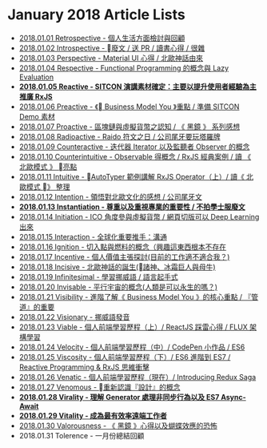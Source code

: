 # January 2018 Article Lists

- [2018.01.01 Retrospective - 個人生活方面檢討與回顧](https://medium.com/@maximilianhuang/2018-01-01-c29dfe74b20e)
- [2018.01.02 Introspective - 廢文 / 送 PR / 讀書心得 / 很雜](https://medium.com/@maximilianhuang/2018-01-02-7573a13f02f)
- [2018.01.03 Perspective - Material UI 心得 / 北歐神話由來](https://medium.com/@maximilianhuang/2018-01-03-3cb2c4593dd2)
- [2018.01.04 Respective - Functional Programming 的概念與 Lazy Evaluation](https://medium.com/@maximilianhuang/2018-01-04-c9bb8ec36f6b)
- **[2018.01.05 Reactive - SITCON 演講素材確定：主要以提升使用者經驗為主 推廣 RxJS](https://medium.com/@maximilianhuang/2018-01-05-4867b336820a)**
- [2018.01.06 Preactive - 《 Business Model You 》重點 / 準備 SITCON Demo 素材](https://medium.com/@maximilianhuang/2018-01-06-3af2d5a6ee50)
- [2018.01.07 Proactive - 區塊鏈與虛擬貨幣之認知 / 《 黑鏡 》 系列感想](https://medium.com/@maximilianhuang/2018-01-07-a82e5c9e2c1f)
- [2018.01.08 Radioactive - Raido 符文之日 / 公司尾牙要玩塔羅牌](https://medium.com/@maximilianhuang/2018-01-08-cdb0fa91ac64)
- [2018.01.09 Counteractive - 迭代器 Iterator 以及監聽者 Observer 的概念](https://medium.com/@maximilianhuang/2018-01-09-87c75cd47a5b)
- [2018.01.10 Counterintuitive - Observable 得概念 / RxJS 經典案例 / 讀 《 北歐模式 》 亮點](https://medium.com/@maximilianhuang/2018-01-10-9ef6da6f2250)
- [2018.01.11 Intuitive - AutoTyper 範例講解 RxJS Operator（上）/ 讀《 北歐模式 》 整理](https://medium.com/@maximilianhuang/2018-01-11-50cc88f1c52a)
- [2018.01.12 Intention - 領悟對北歐文化的感想 / 公司尾牙文](https://medium.com/@maximilianhuang/2018-01-12-8fa6b5f92978)
- **[2018.01.13 Instantiation - 尊重以及重視專業的重要性 / 不拍學士服廢文](https://medium.com/@maximilianhuang/2018-01-13-ea6dd08a288)**
- [2018.01.14 Initiation - ICO 角度參與虛擬貨幣 / 網頁切版可以 Deep Learning 出來](https://medium.com/@maximilianhuang/2018-01-14-24d9304e72ae)
- [2018.01.15 Interaction - 全球化重要推手：溝通](https://medium.com/@maximilianhuang/2017-01-15-828b59cf2018)
- [2018.01.16 Ignition - 切入點與燃料的概念（興趣這東西根本不存在](https://medium.com/@maximilianhuang/2018-01-16-3389106b1e7a)
- [2018.01.17 Incentive - 個人價值主張探討(目前的工作適不適合我？)](https://medium.com/@maximilianhuang/2017-01-17-e938d5816543)
- [2018.01.18 Incisive - 北歐神話的誕生(諸神、冰霜巨人與母牛)](https://medium.com/@maximilianhuang/2018-01-18-77a0c09fc706)
- [2018.01.19 Infinitesimal - 學習挪威語 / 語言起手式](https://medium.com/@maximilianhuang/2018-01-19-5c007efc511b)
- [2018.01.20 Invisable - 平行宇宙的概念(人類是可以永生的嗎？)](https://medium.com/@maximilianhuang/2018-01-20-1501e23ac16c)
- [2018.01.21 Visibility - 進階了解《 Business Model You 》的核心重點 / 『管道』的重要](https://medium.com/@maximilianhuang/2018-01-21-d25aafb7b0a)
- [2018.01.22 Visionary - 挪威語發音](https://medium.com/@maximilianhuang/2018-01-22-2e89e2cea259)
- [2018.01.23 Viable - 個人前端學習歷程（上）/ ReactJS 踩雷心得 / FLUX 架構學習](https://medium.com/@maximilianhuang/2018-01-23-f3192b2961d0)
- [2018.01.24 Velocity - 個人前端學習歷程（中）/ CodePen 小作品 / ES6](https://medium.com/@maximilianhuang/2018-01-24-3086fec5a227)
- [2018.01.25 Viscosity - 個人前端學習歷程（下）/ ES6 進階到 ES7 / Reactive Programming & RxJS 思維衝擊](https://medium.com/@maximilianhuang/2018-01-25-c8661f0b2f84)
- [2018.01.26 Venatic - 個人前端學習歷程（現在）/ Introducing Redux Saga](https://medium.com/@maximilianhuang/2018-01-26-ebebe4eb8263)
- [2018.01.27 Venomous - 重新認識『設計』的概念](https://medium.com/@maximilianhuang/2018-01-27-e17d971e77f4)
- **[2018.01.28 Virality - 理解 Generator 處理非同步行為以及 ES7 Async-Await](https://medium.com/@maximilianhuang/2018-01-28-7a0c5df562fe)**
- **[2018.01.29 Vitality - 成為最有效率遠端工作者](https://medium.com/@maximilianhuang/2018-01-29-38ceea0bb0d7)**
- [2018.01.30 Valorousness - 《 黑鏡 》心得以及蝴蝶效應的恐怖](https://medium.com/@maximilianhuang/2018-01-30-318580b41c5c)
- 2018.01.31 Tolerence - 一月份總結回顧